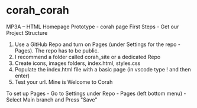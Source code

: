# corah_corah
MP3A – HTML Homepage Prototype - corah page
First Steps - Get our Project Structure
1) Use a GitHub Repo and turn on Pages (under Settings for the repo - Pages).  The repo has to be public.
2) I recommend a folder called corah_site or a dedicated Repo
3) Create icons, images folders, index.html, styles.css
4) Populate the index.html file with a basic page (in vscode type ! and then enter)
5) Test your url.  Mine is Welcome to Corah
 
To set up Pages - Go to Settings under Repo - Pages (left bottom menu) - Select Main branch and Press "Save"
 